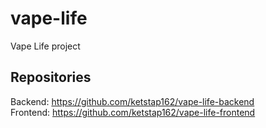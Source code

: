 # vape-life
Vape Life project

## Repositories
Backend: https://github.com/ketstap162/vape-life-backend  
Frontend: https://github.com/ketstap162/vape-life-frontend
